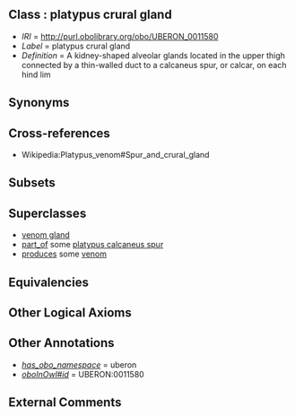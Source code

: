 
## Class : platypus crural gland

 * *IRI* = http://purl.obolibrary.org/obo/UBERON_0011580
 * *Label* = platypus crural gland
 * *Definition* = A kidney-shaped alveolar glands located in the upper thigh connected by a thin-walled duct to a calcaneus spur, or calcar, on each hind lim

## Synonyms


## Cross-references

 * Wikipedia:Platypus_venom#Spur_and_crural_gland

## Subsets


## Superclasses

 * [venom gland](../../UBERON/79/UBERON_0011579.md)
 * [part_of](../../BFO/50/BFO_0000050.md) some [platypus calcaneus spur](../../UBERON/81/UBERON_0011581.md)
 * [produces](../../RO/00/RO_0003000.md) some [venom](../../UBERON/13/UBERON_0007113.md)

## Equivalencies


## Other Logical Axioms


## Other Annotations

 * *[has_obo_namespace](../../ce/oboInOwl#hasOBONamespace.md)* = uberon
 * *[oboInOwl#id](../../id/oboInOwl#id.md)* = UBERON:0011580

## External Comments

